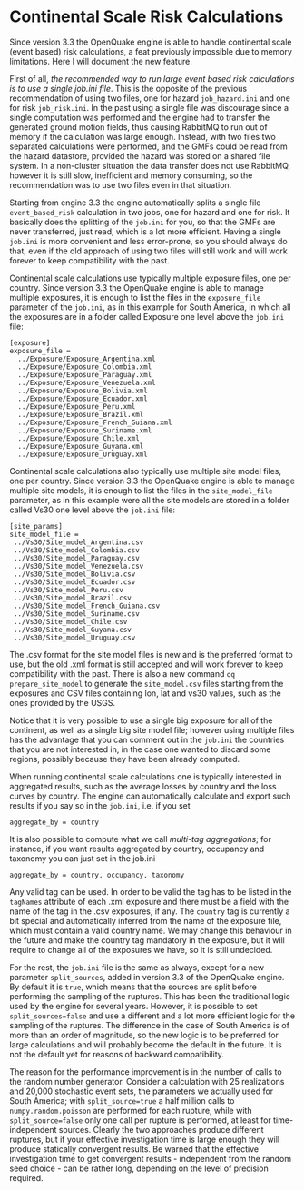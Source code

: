 Continental Scale Risk Calculations
=========================================

Since version 3.3 the OpenQuake engine is able to handle continental
scale (event based) risk calculations, a feat previously impossible due
to memory limitations. Here I will document the new feature.

First of all, *the recommended way to run large event based risk calculations
is to use a single job.ini file*. This is the opposite of the previous
recommendation of using two files, one for hazard `job_hazard.ini`
and one for risk `job_risk.ini`. In the past using a single file was
discourage since a single computation was performed and the engine had to
transfer the generated ground motion fields, thus causing RabbitMQ to run out
of memory if the calculation was large enough. Instead, with two files
two separated calculations were performed, and the GMFs could be read
from the hazard datastore, provided the
hazard was stored on a shared file system. In a non-cluster situation
the data transfer does not use RabbitMQ, however it is still slow,
inefficient and memory consuming, so the recommendation was to use
two files even in that situation.

Starting from engine 3.3 the engine automatically splits a single file
`event_based_risk` calculation in two jobs, one for hazard and one for
risk. It basically does the splitting of the `job.ini` for you, so that the
GMFs are never transferred, just read, which is a lot more efficient.
Having a single `job.ini` is more convenient and less error-prone, so
you should always do that, even if the old approach of using two files
will still work and will work forever to keep compatibility with the past.

Continental scale calculations use typically multiple exposure files, one
per country. Since version 3.3 the OpenQuake engine is able to manage
multiple exposures, it is enough to list the files in the `exposure_file`
parameter of the `job.ini`, as in this example for South America, in
which all the exposures are in a folder called Exposure one level above
the `job.ini` file:
```
[exposure]
exposure_file =
  ../Exposure/Exposure_Argentina.xml
  ../Exposure/Exposure_Colombia.xml
  ../Exposure/Exposure_Paraguay.xml
  ../Exposure/Exposure_Venezuela.xml
  ../Exposure/Exposure_Bolivia.xml
  ../Exposure/Exposure_Ecuador.xml
  ../Exposure/Exposure_Peru.xml
  ../Exposure/Exposure_Brazil.xml
  ../Exposure/Exposure_French_Guiana.xml
  ../Exposure/Exposure_Suriname.xml
  ../Exposure/Exposure_Chile.xml
  ../Exposure/Exposure_Guyana.xml
  ../Exposure/Exposure_Uruguay.xml
```
Continental scale calculations also typically use multiple site model files,
one per country. Since version 3.3 the OpenQuake engine is able to manage
multiple site models, it is enough to list the files in the `site_model_file`
parameter, as in this example were all the site models are stored in a folder
called Vs30 one level above the `job.ini` file:
```
[site_params]
site_model_file =
 ../Vs30/Site_model_Argentina.csv
 ../Vs30/Site_model_Colombia.csv
 ../Vs30/Site_model_Paraguay.csv
 ../Vs30/Site_model_Venezuela.csv
 ../Vs30/Site_model_Bolivia.csv
 ../Vs30/Site_model_Ecuador.csv
 ../Vs30/Site_model_Peru.csv
 ../Vs30/Site_model_Brazil.csv
 ../Vs30/Site_model_French_Guiana.csv
 ../Vs30/Site_model_Suriname.csv
 ../Vs30/Site_model_Chile.csv
 ../Vs30/Site_model_Guyana.csv
 ../Vs30/Site_model_Uruguay.csv
```
The .csv format for the site model files is new and is the preferred
format to use, but the old .xml format is still accepted and will work
forever to keep compatibility with the past. There is also a new command
`oq prepare_site_model` to generate the `site_model.csv` files starting
from the exposures and CSV files containing lon, lat and vs30 values,
such as the ones provided by the USGS.

Notice that it is very possible to use a single big exposure for all of
the continent, as well as a single big site model file; however using
multiple files has the advantage that you can comment out in the `job.ini`
the countries that you are not interested in, in the case one wanted
to discard some regions, possibly because they have been already computed.

When running continental scale calculations one is typically interested
in aggregated results, such as the average losses by country and the
loss curves by country. The engine can automatically calculate and export
such results if you say so in the `job.ini`, i.e. if you set
```
aggregate_by = country
```
It is also possible to compute what we call *multi-tag aggregations*;
for instance, if you want results aggregated by country, occupancy
and taxonomy you can just set in the job.ini
```
aggregate_by = country, occupancy, taxonomy
```
Any valid tag can be used. In order to be valid the tag has to be listed
in the `tagNames` attribute of each .xml exposure and there must be a
field with the name of the tag in the .csv exposures, if any.
The `country` tag is currently a bit special and automatically inferred
from the name of the exposure file, which must contain a valid country
name. We may change this behaviour in the future and make the country tag
mandatory in the exposure, but it will require to change all of the exposures
we have, so it is still undecided.

For the rest, the `job.ini` file is the same as always, except for a
new parameter `split_sources`, added in version 3.3 of the OpenQuake
engine.  By default it is `true`, which means that the sources are
split before performing the sampling of the ruptures. This has been
the traditional logic used by the engine for several years. However,
it is possible to set `split_sources=false` and use a different and a
lot more efficient logic for the sampling of the ruptures. The
difference in the case of South America is of more than an order of
magnitude, so the new logic is to be preferred for large calculations
and will probably become the default in the future.  It is not the
default yet for reasons of backward compatibility.

The reason for the performance improvement is in the number of calls
to the random number generator.  Consider a calculation with 25 realizations
and 20,000 stochastic event sets, the parameters we actually used for
South America; with `split_source=true` a half million calls to
`numpy.random.poisson` are performed for each rupture, while with
`split_source=false` only one call per rupture is performed, at least
for time-independent sources.  Clearly the two approaches produce
different ruptures, but if your effective investigation time is large
enough they will produce statically convergent results. Be warned that
the effective investigation time to get convergent results -
independent from the random seed choice - can be rather long,
depending on the level of precision required.
